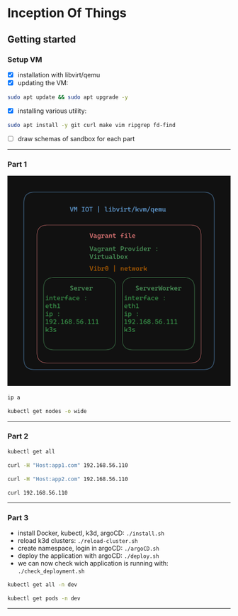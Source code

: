 # Inception Of Things

## Getting started

### Setup VM

- [x] installation with libvirt/qemu
- [x] updating the VM:
```bash
sudo apt update && sudo apt upgrade -y
```
- [x] installing various utility:
```bash
sudo apt install -y git curl make vim ripgrep fd-find
```

- [ ] draw schemas of sandbox for each part

---

### Part 1


![p1_schemas](/images/p1.png)

```bash
ip a
```

```bash
kubectl get nodes -o wide
```

---


### Part 2


```bash
kubectl get all
```

```bash
curl -H "Host:app1.com" 192.168.56.110
```

```bash
curl -H "Host:app2.com" 192.168.56.110
```

```bash
curl 192.168.56.110
```

---

### Part 3

- install  Docker, kubectl, k3d, argoCD: `./install.sh`
- reload k3d clusters: `./reload-cluster.sh`
- create namespace, login in argoCD: `./argoCD.sh`
- deploy the application with argoCD: `./deploy.sh`
- we can now check wich application is running with: `./check_deployment.sh`

```bash
kubectl get all -n dev
```

```bash
kubectl get pods -n dev
```

---

